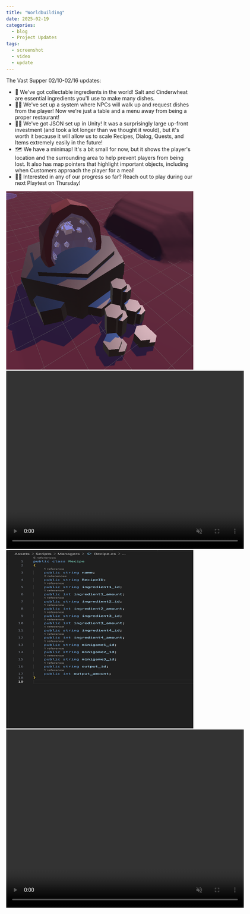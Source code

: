 ```yaml
---
title: "Worldbuilding"
date: 2025-02-19
categories:
  - blog
  - Project Updates
tags:
  - screenshot
  - video
  - update
---
```


The Vast Supper 02/10-02/16 updates:
- 🧂 We've got collectable ingredients in the world! Salt and Cinderwheat are essential ingredients you'll use to make many dishes.
- 👩‍🍳 We've set up a system where NPCs will walk up and request dishes from the player! Now we're just a table and a menu away from being a proper restaurant!
- 🧑‍💻 We've got JSON set up in Unity! It was a surprisingly large up-front investment (and took a lot longer than we thought it would), but it's worth it because it will allow us to scale Recipes, Dialog, Quests, and Items extremely easily in the future!
- 🗺️ We have a minimap! It's a bit small for now, but it shows the player's location and the surrounding area to help prevent players from being lost. It also has map pointers that highlight important objects, including when Customers approach the player for a meal!
- 👨‍🔬 Interested in any of our progress so far? Reach out to play during our next Playtest on Thursday!

<div class="container">
  <div class="image">
    <img src="https://github.com/Ryan-England/TheVastSupperWebsite/raw/refs/heads/main/assets/images/2025-02-19-SaltGeode.png" alt="The beginnings of a Test Level layout" width="640" height="480">
  </div>

  <div class="video">
    <video width="640" height="480" controls autoplay=true loop=true muted=true>
      <source src="https://github.com/Ryan-England/TheVastSupperWebsite/raw/refs/heads/main/assets/videos/2025-02-19-Customers.mp4" type="video/mp4">
    </video>
  </div>

  <div class="image">
    <img src="https://github.com/Ryan-England/TheVastSupperWebsite/raw/refs/heads/main/assets/images/2025-02-19-RecipeJSON.png" alt="The beginnings of a Test Level layout" width="640" height="480">
  </div>

  <div class="video">
    <video width="640" height="480" controls autoplay=true loop=true muted=true>
      <source src="https://github.com/Ryan-England/TheVastSupperWebsite/raw/refs/heads/main/assets/videos/2025-02-19-Minimap.mp4" type="video/mp4">
    </video>
  </div>
</div>